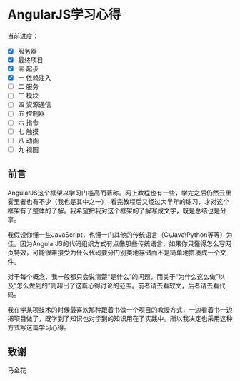 AngularJS学习心得
=================

当前进度：
- [x] 服务器
- [x] 最终项目
- [x] 零 起步
- [x] 一 依赖注入
- [ ] 二 服务
- [ ] 三 模块
- [ ] 四 资源通信
- [ ] 五 控制器
- [ ] 六 指令
- [ ] 七 触摸
- [ ] 八 动画
- [ ] 九 视图

前言
----

AngularJS这个框架以学习门槛高而著称。网上教程也有一些，学完之后仍然云里雾里者也有不少（我也是其中之一），看完教程后又经过大半年的练习，才对这个框架有了整体的了解。我希望把我对这个框架的了解写成文字，既是总结也是分享。

我假设你懂一些JavaScript，也懂一门其他的传统语言（C\Java\Python等等）为佳。因为AngularJS的代码组织方式有点像那些传统语言，如果你只懂得怎么写网页特效，可能很难接受为什么代码要分门别类地存储而不是简单地拼凑成一个文件。

对于每个概念，我一般都只会说清楚“是什么”的问题，而关于“为什么这么做”以及“怎么做到的”则超出了这篇心得讨论的范围。前者请去看软文，后者请去看代码。

我在学某项技术的时候最喜欢那种跟着书做一个项目的教授方式，一边看着书一边把项目做了，既学到了知识也对学到的知识用在了实践中。所以我决定也采用这种方式写这篇学习心得。

致谢
----

马金花

